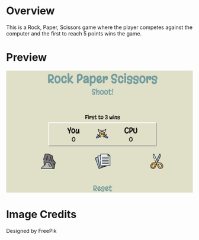 # Overview
This is a Rock, Paper, Scissors game where the player competes against the computer and the first to reach 5 points wins the game. 

# Preview
![Alt text](/images/preview.png)

# Image Credits
Designed by FreePik
